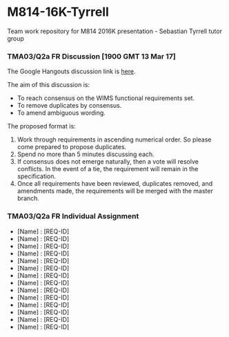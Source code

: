 # M814-16K-Tyrrell
Team work repository for M814 2016K presentation - Sebastian Tyrrell tutor group

### TMA03/Q2a FR Discussion [1900 GMT 13 Mar 17]
The Google Hangouts discussion link is [here](https://hangouts.google.com/call/hapf3mtftvculd26urpr5vsk54e).

The aim of this discussion is:
* To reach consensus on the WIMS functional requirements set.
* To remove duplicates by consensus.
* To amend ambiguous wording.

The proposed format is:

1. Work through requirements in ascending numerical order. So please come prepared to propose duplicates.
2. Spend no more than 5 minutes discussing each.
3. If consensus does not emerge naturally, then a vote will resolve conflicts. In the event of a tie, the requirement will remain in the specification.
4. Once all requirements have been reviewed, duplicates removed, and amendments made, the requirements will be merged with the master branch.

### TMA03/Q2a FR Individual Assignment
- [Name] : [REQ-ID]
- [Name] : [REQ-ID]
- [Name] : [REQ-ID]
- [Name] : [REQ-ID]
- [Name] : [REQ-ID]
- [Name] : [REQ-ID]
- [Name] : [REQ-ID]
- [Name] : [REQ-ID]
- [Name] : [REQ-ID]
- [Name] : [REQ-ID]
- [Name] : [REQ-ID]
- [Name] : [REQ-ID]
- [Name] : [REQ-ID]
- [Name] : [REQ-ID]
